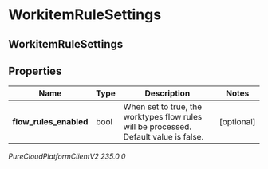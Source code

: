 # WorkitemRuleSettings

## WorkitemRuleSettings

## Properties

|Name | Type | Description | Notes|
|------------ | ------------- | ------------- | -------------|
| **flow_rules_enabled** | bool | When set to true, the worktypes flow rules will be processed. Default value is false. | [optional] |



_PureCloudPlatformClientV2 235.0.0_

